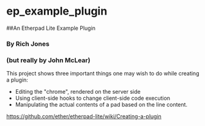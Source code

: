 # ep_example_plugin
##An Etherpad Lite Example Plugin

### By Rich Jones
### (but really by John McLear)

This project shows three important things one may wish to do while creating a plugin: 

* Editing the "chrome", rendered on the server side
* Using client-side hooks to change client-side code execution
* Manipulating the actual contents of a pad based on the line content.

https://github.com/ether/etherpad-lite/wiki/Creating-a-plugin
